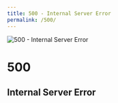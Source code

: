 ```yaml
---
title: 500 - Internal Server Error
permalink: /500/
---
```

![500 - Internal Server Error](http://i.telegraph.co.uk/multimedia/archive/02042/toilet_2042894i.jpg)  
# 500  
## Internal Server Error  
